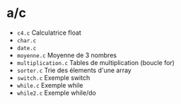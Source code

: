 # a/c

- `c4.c` Calculatrice float
- `char.c`
- `date.c`
- `moyenne.c` Moyenne de 3 nombres
- `multiplication.c` Tables de multiplication (boucle for)
- `sorter.c` Trie des élements d'une array
- `switch.c` Exemple switch
- `while.c` Exemple while
- `while2.c` Exemple while/do
